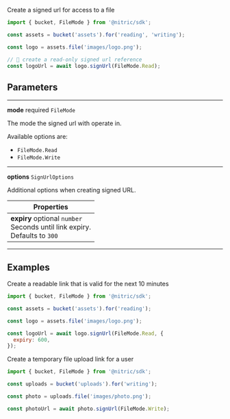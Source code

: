 Create a signed url for access to a file

```javascript
import { bucket, FileMode } from '@nitric/sdk';

const assets = bucket('assets').for('reading', 'writing');

const logo = assets.file('images/logo.png');

// 👀 create a read-only signed url reference
const logoUrl = await logo.signUrl(FileMode.Read);
```

## Parameters

---

**mode** required `FileMode`

The mode the signed url with operate in.

Available options are:

- `FileMode.Read`
- `FileMode.Write`

---

**options** `SignUrlOptions`

Additional options when creating signed URL.

| Properties                                                                            |
| ------------------------------------------------------------------------------------- |
| **expiry** optional `number` <br/> Seconds until link expiry. <br/> Defaults to `300` |

---

## Examples

Create a readable link that is valid for the next 10 minutes

```javascript
import { bucket, FileMode } from '@nitric/sdk';

const assets = bucket('assets').for('reading');

const logo = assets.file('images/logo.png');

const logoUrl = await logo.signUrl(FileMode.Read, {
  expiry: 600,
});
```

Create a temporary file upload link for a user

```javascript
import { bucket, FileMode } from '@nitric/sdk';

const uploads = bucket('uploads').for('writing');

const photo = uploads.file('images/photo.png');

const photoUrl = await photo.signUrl(FileMode.Write);
```
